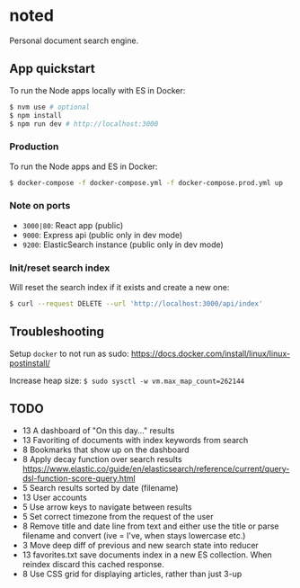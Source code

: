 # noted

Personal document search engine.

## App quickstart

To run the Node apps locally with ES in Docker:

```bash
$ nvm use # optional
$ npm install
$ npm run dev # http://localhost:3000
```

### Production

To run the Node apps and ES in Docker:

```bash
$ docker-compose -f docker-compose.yml -f docker-compose.prod.yml up
```

### Note on ports

- `3000|80`: React app (public)
- `9000`: Express api (public only in dev mode)
- `9200`: ElasticSearch instance (public only in dev mode)

### Init/reset search index

Will reset the search index if it exists and create a new one:

```bash
$ curl --request DELETE --url 'http://localhost:3000/api/index'
```

## Troubleshooting

Setup `docker` to not run as sudo: https://docs.docker.com/install/linux/linux-postinstall/

Increase heap size: `$ sudo sysctl -w vm.max_map_count=262144`

## TODO

- 13 A dashboard of "On this day..." results
- 13 Favoriting of documents with index keywords from search
-  8 Bookmarks that show up on the dashboard
-  8 Apply decay function over search results https://www.elastic.co/guide/en/elasticsearch/reference/current/query-dsl-function-score-query.html
-  5 Search results sorted by date (filename)
- 13 User accounts
-  5 Use arrow keys to navigate between results
-  5 Set correct timezone from the request of the user
-  8 Remove title and date line from text and either use the title or parse filename and convert (ive = I've, when stays lowercase etc.)
-  3 Move deep diff of previous and new search state into reducer
- 13 favorites.txt save documents index in a new ES collection. When reindex discard this cached response.
-  8 Use CSS grid for displaying articles, rather than just 3-up
